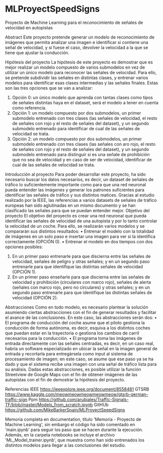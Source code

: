 # MLProyectSpeedSigns
Proyecto de Machine Learning para el reconocimiento de señales de velocidad en autopistas

Abstract
Este proyecto pretende generar un modelo de reconocimiento de imágenes que permita analizar una imagen e identificar si contiene una señal de velocidad, y si fuese el caso, devolver la velocidad a la que se tiene que ajustar la conducción. 


Hipótesis del proyecto
La hipótesis de este proyecto es demostrar que es mejor realizar un modelo compuesto de varios submodelos en vez de utilizar un único modelo para reconocer las señales de velocidad. 
Para ello, se pretende subdividir las señales en distintas clases, y entrenar varios modelos para identificar esas clases intermedias y las señales finales. Estas son las tres opciones que se van a analizar:
1.	Opción 0: un único modelo que aprenda con tantas clases como tipos de señales distintas haya en el dataset, será el modelo a tener en cuenta como referencia.
2.	Opción 1: un modelo compuesto por dos submodelos, un primer submodelo entrenado con tres clases (las señales de velocidad, el resto de señales con rojo y el resto de señales del dataset), y un segundo submodelo entrenado para identificar de cual de las señales de velocidad se trata.
3.	Opción 2: un modelo compuesto por dos submodelos, un primer submodelo entrenado con tres clases (las señales con aro rojo, el resto de señales con rojo y el resto de señales del dataset), y un segundo submodelo entrenado para distinguir si es una señale de prohibición que no sea de velocidad y en caso de ser de velocidad, identificar de cual de las señales de velocidad se trata.


Introducción al proyecto
Para poder desarrollar este proyecto, ha sido necesario buscar los datos necesarios, es decir, un dataset de señales de tráfico lo suficientemente importante como para que una red neuronal pueda entender las imágenes y generar los patrones suficientes para identificar las señales de tráfico y sus distintos matices. 
Gracias al estudio realizado por la IEEE, las referencias a varios datasets de señales de tráfico europeas han sido aglutinadas en un mismo documento y se han clasificado las señales para que se puedan entender mejor.
Objetivo del proyecto
El objetivo del proyecto es crear una red neuronal que pueda identificar las señales de velocidad de una autopista y por lo tanto controlar la velocidad de un coche. 
Para ello, se realizarán varios modelos y se compararán sus distintos resultados:
•	Entrenar el modelo con la totalidad de imágenes en un solo paso e insertar una imagen para ver si la identifica correctamente (OPCIÓN 0).
•	Entrenar el modelo en dos tiempos con dos opciones posibles:
1.	En un primer paso entrenarle para que discierna entre las señales de velocidad, señales de peligro y otras señales; y en un segundo paso entrenarle para que identifique las distintas señales de velocidad (OPCIÓN 1).
2.	En un primer paso enseñarle para que discierna entre las señales de velocidad y prohibición (circulares con marco rojo), señales de alerta (señales con marco rojo, pero no circulares) y otras señales; y en un segundo paso entrenarle para que identifique las distintas señales de velocidad (OPCIÓN 2).

Abstracciones
Como en todo modelo, es necesario plantear la solución asumiendo ciertas abstracciones con el fin de generar resultados y facilitar el avance de las conclusiones. En este caso, las abstracciones serán dos:
•	El programa de conducción del coche asume que el piloto gestiona la conducción de forma autónoma, es decir, esquiva a los distintos coches que puedan estar en la trayectoria o gestiona los cambios de carril necesarios para la conducción.
•	El programa toma las imágenes de entrada directamente con las señales centradas, es decir, en un caso real, habría un software especializado en ubicar la señal en la imagen general de entrada y recortarla para entregársela como input al sistema de procesamiento de imagen; en este caso, se asume que ese paso ya se ha dado y que el sistema recibe una imagen con una señal de tráfico lista para su análisis.
Dadas estas abstracciones, es posible utilizar la función Streetview de Google Maps con el fin de obtener imágenes de las autopistas con el fin de demostrar la hipótesis del proyecto.

Referencias
IEEE	https://ieeexplore.ieee.org/document/8558481
GTSRB	https://www.kaggle.com/meowmeowmeowmeowmeow/gtsrb-german-traffic-sign
Ppm	    https://github.com/arubiales/Traffic-Signals-TF/blob/master/Models_from_scratch.ipynb
GitHUb	https://github.com/MikeBarkerSpain/MLProyectSpeedSigns

Memoria completa en documentation, título 'Memoria - Proyecto de Machine Learning', sin embargo el código ha sido comentado en 'main.ipynb' para seguir los paso que se hacen durante la ejecución. Además, en la carpeta notebooks se incluye el archivo 'ML_Model_trainer.ipynb', que muestra como han sido entrenados los distintos modelos para llegar a las conclusiones del estudio.

